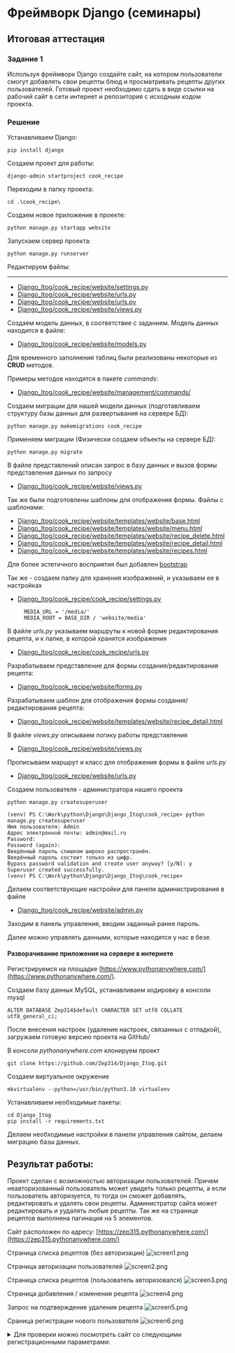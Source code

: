 # Фреймворк Django (семинары)
## Итоговая аттестация

### Задание 1
Используя фреймворк Django создайте сайт, на котором пользователи смогут
добавлять свои рецепты блюд и просматривать рецепты других пользователей.
Готовый проект необходимо сдать в виде ссылки на рабочий сайт в сети интернет и
репозитория с исходным кодом проекта.

### Решение


Устанавливаем Django:

    pip install django

Создаем проект для работы:

    django-admin startproject cook_recipe

Переходим в папку проекта:

    cd .\cook_recipe\

Создаем новое приложение в проекте:

    python manage.py startapp website

Запускаем сервер проекта:

    python manage.py runserver

Редактируем файлы:
*********
- [Django_Itog/cook_recipe/website/settings.py](/cook_recipe/cook_recipe/settings.py)
- [Django_Itog/cook_recipe/website/urls.py](/cook_recipe/cook_recipe/urls.py)
- [Django_Itog/cook_recipe/website/urls.py](/cook_recipe/website/urls.py)
- [Django_Itog/cook_recipe/website/views.py](/cook_recipe/website/views.py)

Создаем модель данных, в соответствие с заданием. 
Модель данных находится в файле: 

- [Django_Itog/cook_recipe/website/models.py](/cook_recipe/website/models.py)

Для временного заполнения таблиц были реализованы некоторые из **CRUD** методов.

Примеры методов находятся в пакете *commands*:

- [Django_Itog/cook_recipe/website/management/commands/](/cook_recipe/website/management/commands)

Создаем миграции для нашей модели данных (подготавливаем структуру базы данных для развертывания на сервере БД):

    python manage.py makemigrations cook_recipe

Применяем миграции (Физически создаем объекты на сервере БД):

    python manage.py migrate


В файле представлений описан запрос в базу данных и вызов формы представления данных по запросу

- [Django_Itog/cook_recipe/website/views.py](/cook_recipe/website/views.py)

Так же были подготовлены шаблоны для отображения формы. Файлы с шаблонами:

- [Django_Itog/cook_recipe/website/templates/website/base.html](/cook_recipe/website/templates/website/base.html)
- [Django_Itog/cook_recipe/website/templates/website/menu.html](/cook_recipe/website/templates/website/menu.html)
- [Django_Itog/cook_recipe/website/templates/website/recipe_delete.html](/cook_recipe/website/templates/website/recipe_delete.html)
- [Django_Itog/cook_recipe/website/templates/website/recipe_detail.html](/cook_recipe/website/templates/website/recipe_detail.html)
- [Django_Itog/cook_recipe/website/templates/website/recipes.html](/cook_recipe/website/templates/website/recipes.html)

Для более эстетичного восприятия был добавлен [bootstrap](https://getbootstrap.com/)


Так же - создаем папку для хранения изображений, и указываем ее в настройках 

- [Django_Itog/cook_recipe/cook_recipe/settings.py](/cook_recipe/cook_recipe/settings.py)


        MEDIA_URL = '/media/'
        MEDIA_ROOT = BASE_DIR / 'website/media'

В файле *urls.py* указываем маршруты к новой форме редактирования рецепта, и к папке, 
в которой хранятся изображения  

- [Django_Itog/cook_recipe/cook_recipe/urls.py](/cook_recipe/cook_recipe/urls.py)

Разрабатываем представление для формы создания/редактирования рецепта: 

- [Django_Itog/cook_recipe/website/forms.py](/cook_recipe/website/forms.py)

Разрабатываем шаблон для отображения формы создания/редактирования рецепта:

- [Django_Itog/cook_recipe/website/templates/website/recipe_detail.html](/cook_recipe/website/templates/website/recipe_detail.html)

В файле *views.py* описываем логику работы представления

- [Django_Itog/cook_recipe/website/views.py](/cook_recipe/website/views.py)

Прописываем маршрут и класс для отображения формы в файле *urls.py*

- [Django_Itog/cook_recipe/website/urls.py](/cook_recipe/website/urls.py)

Создаем пользователя - администратора нашего проекта

    python manage.py createsuperuser

    (venv) PS C:\Work\python\Django\Django_Itog\cook_recipe> python manage.py createsuperuser
    Имя пользователя: Admin
    Адрес электронной почты: admin@mail.ru
    Password:
    Password (again):
    Введённый пароль слишком широко распространён.
    Введённый пароль состоит только из цифр.
    Bypass password validation and create user anyway? [y/N]: y
    Superuser created successfully.
    (venv) PS C:\Work\python\Django\Django_Itog\cook_recipe>

Делаем соответствующие настройки для панели администрирования в файле 

- [Django_Itog/cook_recipe/website/admin.py](/cook_recipe/website/admin.py)

Заходим в панель управления, вводим заданный ранее пароль.

Далее можно управлять данными, которые находятся у нас в безе.

#### Разворачивание приложения на сервере в интернете

Регистрируемся на площадке [https://www.pythonanywhere.com/](https://www.pythonanywhere.com/).

Создаем базу данных MySQL, устанавливаем кодировку в консоли mysql
    
    ALTER DATABASE Zep314$default CHARACTER SET utf8 COLLATE utf8_general_ci;

После внесения настроек (удаление настроек, связанных с отладкой), загружаем готовую версию проекта на GitHub/

В консоли *pythonanywhere.com* клонируем проект

    git clone https://github.com/Zep314/Django_Itog.git

Создаем виртуальное окружение

    mkvirtualenv --python=/usr/bin/python3.10 virtualenv

Устанавливаем необходимые пакеты:

    cd Django_Itog
    pip install -r requirements.txt

Делаем необходимые настройки в панели управления сайтом, делаем миграцию базы данных.

## Результат работы:

Проект сделан с возможностью авторизации пользователей. Причем неавторизованный пользователь может увидеть только
рецепты, а если пользователь авторизуется, то тогда он сможет добавлять, редактировать и удалять свои рецепты.
Администратор сайта может редактировать и уудалять любые рецепты.
Так же на странице рецептов выполнена пагинация на 5 элементов.

Сайт расположен по адресу: [https://zep315.pythonanywhere.com/](https://zep315.pythonanywhere.com/)

Страница списка рецептов (без авторизации)
![screen1.png](screen1.png)

Страница авторизации пользователей
![screen2.png](screen2.png)

Страница списка рецептов (пользователь авторизовался)
![screen3.png](screen3.png)

Страница добавления / изменения рецепта
![screen4.png](screen4.png)

Запрос на подтверждение удаления рецепта
![screen5.png](screen5.png)

Сраница регистрации нового пользователя
![screen6.png](screen6.png)

<details>
<summary>Для проверки можно посмотреть сайт со следующими регистрационными параметрами:</summary>

ivanov: zaq1Xsw2!@#
</details>
